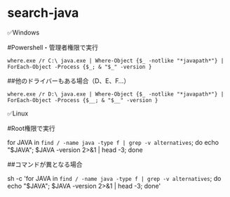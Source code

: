 # search-java

✅Windows

#Powershell・管理者権限で実行

`where.exe /r C:\ java.exe | Where-Object {$_ -notlike "*javapath*"} | ForEach-Object -Process {$_; & "$_" -version }`

##他のドライバーもある場合（D、E、F…）

`where.exe /r D:\ java.exe | Where-Object {$_ -notlike "*javapath*"} | ForEach-Object -Process {$__; & "$__" -version }​`

✅Linux

#Root権限で実行

for JAVA in `find / -name java -type f | grep -v alternatives`; do echo "$JAVA"; $JAVA -version 2>&1 | head -3; done​

##コマンドが異となる場合

sh -c 'for JAVA in `find / -name java -type f | grep -v alternatives`; do echo "$JAVA"; $JAVA -version 2>&1 | head -3; done'​
